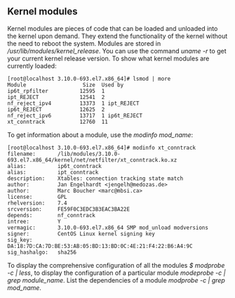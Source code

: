 ## Kernel modules
Kernel modules are pieces of code that can be loaded and unloaded into the kernel upon demand. They extend the functionality of the kernel without the need to reboot the system. Modules are stored in */usr/lib/modules/kernel_release*. You can use the command *uname -r* to get your current kernel release version. To show what kernel modules are currently loaded:

```{r, engine='bash', count_lines}
[root@localhost 3.10.0-693.el7.x86_64]# lsmod | more
Module                  Size  Used by
ip6t_rpfilter          12595  1
ipt_REJECT             12541  2
nf_reject_ipv4         13373  1 ipt_REJECT
ip6t_REJECT            12625  2
nf_reject_ipv6         13717  1 ip6t_REJECT
xt_conntrack           12760  11
```

To get information about a module, use the *modinfo mod_name*:
```{r, engine='bash', count_lines}
[root@localhost 3.10.0-693.el7.x86_64]# modinfo xt_conntrack
filename:       /lib/modules/3.10.0-693.el7.x86_64/kernel/net/netfilter/xt_conntrack.ko.xz
alias:          ip6t_conntrack
alias:          ipt_conntrack
description:    Xtables: connection tracking state match
author:         Jan Engelhardt <jengelh@medozas.de>
author:         Marc Boucher <marc@mbsi.ca>
license:        GPL
rhelversion:    7.4
srcversion:     FE59F0C3EDC3B3EAC3BA22E
depends:        nf_conntrack
intree:         Y
vermagic:       3.10.0-693.el7.x86_64 SMP mod_unload modversions
signer:         CentOS Linux kernel signing key
sig_key:        DA:18:7D:CA:7D:BE:53:AB:05:BD:13:BD:0C:4E:21:F4:22:B6:A4:9C
sig_hashalgo:   sha256

```
To display the comprehensive configuration of all the modules *$ modprobe -c | less*, to display the configuration of a particular module *modeprobe -c | grep module_name*. List the dependencies of a module *modprobe -c | grep mod_name*.


